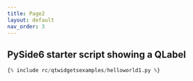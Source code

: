 ```yaml
---
title: Page2
layout: default
nav_order: 3
---
```


## PySide6 starter script showing a QLabel


```python
{% include rc/qtwidgetsexamples/helloworld1.py %}
```
